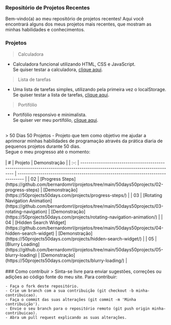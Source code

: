 ### Repositório de Projetos Recentes

Bem-vindo(a) ao meu repositório de projetos recentes! Aqui você encontrará alguns dos meus projetos mais recentes, que mostram as minhas habilidades e conhecimentos.

### Projetos

> Calculadora
- Calculadora funcional utilizando HTML, CSS e JavaScript.<br>
Se quiser testar a calculadora, [clique aqui](https://bernardomrl-calculator.netlify.app).
> Lista de tarefas
- Uma lista de tarefas simples, utilizando pela primeira vez o localStorage.<br>
Se quiser testar a lista de tarefas, [clique aqui](https://bernardomrl-todo.netlify.app).
> Portifólio
- Portifólio responsivo e minimalista.<br> 
Se quiser ver meu portifólio, [clique aqui](https://bernardomrl.netlify.app).
<br>
> 50 Dias 50 Projetos
- Projeto que tem como objetivo me ajudar a aprimorar minhas habilidades de programação através da prática diaria de pequenos projetos durante 50 dias.<br>
Segue o meu progresso até o momento: 
<br>
<br>
|  #  | Projeto                                                                                                                     | Demonstração                                                                      |
| :-: | --------------------------------------------------------------------------------------------------------------------------- | --------------------------------------------------------------------------------- |
| 02  | [Progress Steps](https://github.com/bernardomrl/projetos/tree/main/50days50projects/02-progress-steps)                      | [Demonstração](https://50projects50days.com/projects/progress-steps/)                |
| 03  | [Rotating Navigation Animation](https://github.com/bernardomrl/projetos/tree/main/50days50projects/03-rotating-navigation)  | [Demonstração](https://50projects50days.com/projects/rotating-navigation-animation/) |
| 04  | [Hidden Search Widget](https://github.com/bernardomrl/projetos/tree/main/50days50projects/04-hidden-search-widget)          | [Demonstração](https://50projects50days.com/projects/hidden-search-widget/)          |
| 05  | [Blurry Loading](https://github.com/bernardomrl/projetos/tree/main/50days50projects/05-blurry-loading)                      | [Demonstração](https://50projects50days.com/projects/blurry-loading/)                |
<br>
<br>
### Como contribuir
> Sinta-se livre para enviar sugestões, correções ou adições ao código fonte do meu site. Para contribuir:

    - Faça o fork deste repositório.
    - Crie um branch com a sua contribuição (git checkout -b minha-contribuicao).
    - Faça o commit das suas alterações (git commit -m 'Minha contribuição').
    - Envie o seu branch para o repositório remoto (git push origin minha-contribuicao).
    - Abra um pull request explicando as suas alterações.
